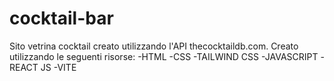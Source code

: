 # cocktail-bar
Sito vetrina cocktail creato utilizzando l'API thecocktaildb.com.
Creato utilizzando le seguenti risorse:
-HTML
-CSS
-TAILWIND CSS
-JAVASCRIPT
-REACT JS
-VITE
